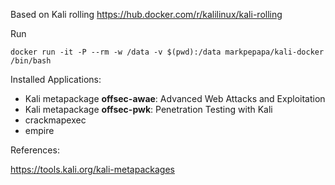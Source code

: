 Based on Kali rolling https://hub.docker.com/r/kalilinux/kali-rolling

Run
```
docker run -it -P --rm -w /data -v $(pwd):/data markpepapa/kali-docker /bin/bash
```

Installed Applications:
- Kali metapackage **offsec-awae**: Advanced Web Attacks and Exploitation
- Kali metapackage **offsec-pwk**: Penetration Testing with Kali
- crackmapexec
- empire

References:

https://tools.kali.org/kali-metapackages

